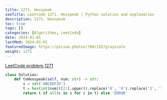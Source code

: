 ```yaml
---
title: 1271. Hexspeak
seoTitle: LeetCode 1271. Hexspeak | Python solution and explanation
description: 1271. Hexspeak
toc: true
tags: []
categories: [Algorithms, LeetCode]
date: 2024-01-01
lastMod: 2024-01-01
featuredImage: https://picsum.photos/700/155?grayscale
weight: 1271
---
```


[LeetCode problem 1271](https://leetcode.com/problems/hexspeak/)

```python
class Solution:
    def toHexspeak(self, num: str) -> str:
        s = set('ABCDEFIO')
        t = hex(int(num))[2:].upper().replace('0', 'O').replace('1', 'I')
        return t if all(c in s for c in t) else 'ERROR'

```
